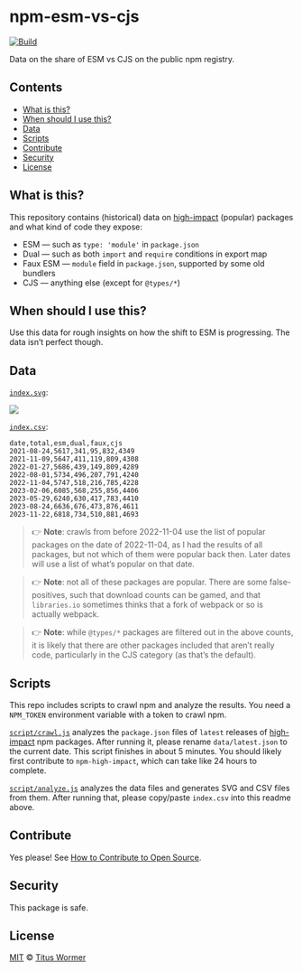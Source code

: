 # npm-esm-vs-cjs

[![Build][build-badge]][build]

Data on the share of ESM vs CJS on the public npm registry.

## Contents

*   [What is this?](#what-is-this)
*   [When should I use this?](#when-should-i-use-this)
*   [Data](#data)
*   [Scripts](#scripts)
*   [Contribute](#contribute)
*   [Security](#security)
*   [License](#license)

## What is this?

This repository contains (historical) data on [high-impact][] (popular) packages
and what kind of code they expose:

*   ESM — such as `type: 'module'` in `package.json`
*   Dual — such as both `import` and `require` conditions in export map
*   Faux ESM — `module` field in `package.json`, supported by some old bundlers
*   CJS — anything else (except for `@types/*`)

## When should I use this?

Use this data for rough insights on how the shift to ESM is progressing.
The data isn’t perfect though.

## Data

[`index.svg`][svg]:

![][svg]

[`index.csv`][csv]:

```csv
date,total,esm,dual,faux,cjs
2021-08-24,5617,341,95,832,4349
2021-11-09,5647,411,119,809,4308
2022-01-27,5686,439,149,809,4289
2022-08-01,5734,496,207,791,4240
2022-11-04,5747,518,216,785,4228
2023-02-06,6085,568,255,856,4406
2023-05-29,6240,630,417,783,4410
2023-08-24,6636,676,473,876,4611
2023-11-22,6818,734,510,881,4693
```

> 👉 **Note**: crawls from before 2022-11-04 use the list of popular packages
> on the date of 2022-11-04, as I had the results of all packages, but not which
> of them were popular back then.
> Later dates will use a list of what’s popular on that date.

> 👉 **Note**: not all of these packages are popular.
> There are some false-positives, such that download counts can be gamed, and
> that `libraries.io` sometimes thinks that a fork of webpack or so is actually
> webpack.

> 👉 **Note**: while `@types/*` packages are filtered out in the above counts,
> it is likely that there are other packages included that aren’t really code,
> particularly in the CJS category (as that’s the default).

## Scripts

This repo includes scripts to crawl npm and analyze the results.
You need a `NPM_TOKEN` environment variable with a token to crawl npm.

[`script/crawl.js`][crawl] analyzes the `package.json` files of `latest`
releases of [high-impact][] npm packages.
After running it, please rename `data/latest.json` to the current date.
This script finishes in about 5 minutes.
You should likely first contribute to `npm-high-impact`, which can take like
24 hours to complete.

[`script/analyze.js`][analyze] analyzes the data files and generates SVG and
CSV files from them.
After running that, please copy/paste `index.csv` into this readme above.

## Contribute

Yes please!
See [How to Contribute to Open Source][contribute].

## Security

This package is safe.

## License

[MIT][license] © [Titus Wormer][author]

<!-- Definitions -->

[build-badge]: https://github.com/wooorm/npm-esm-vs-cjs/workflows/main/badge.svg

[build]: https://github.com/wooorm/npm-esm-vs-cjs/actions

[contribute]: https://opensource.guide/how-to-contribute/

[license]: license

[author]: https://wooorm.com

[high-impact]: https://github.com/wooorm/npm-high-impact

[crawl]: script/crawl.js

[analyze]: script/analyze.js

[svg]: index.svg

[csv]: index.csv
